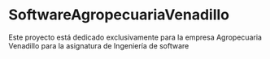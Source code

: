# SoftwareAgropecuariaVenadillo
Este proyecto está dedicado exclusivamente para la empresa Agropecuaria Venadillo para la asignatura de Ingeniería de software
